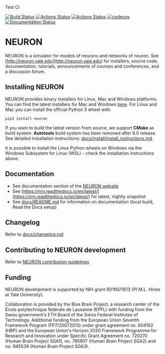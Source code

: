 Test CI

[![Build Status](https://dev.azure.com/neuronsimulator/nrn/_apis/build/status/neuronsimulator.nrn?branchName=master)](https://dev.azure.com/neuronsimulator/nrn/_build/latest?definitionId=1&branchName=master) [![Actions Status](https://github.com/neuronsimulator/nrn/workflows/Windows%20Installer/badge.svg)](https://github.com/neuronsimulator/nrn/actions) [![Actions Status](https://github.com/neuronsimulator/nrn/workflows/NEURON%20CI/badge.svg)](https://github.com/neuronsimulator/nrn/actions) [![codecov](https://codecov.io/gh/neuronsimulator/nrn/branch/master/graph/badge.svg?token=T7PIDw6LrC)](https://codecov.io/gh/neuronsimulator/nrn) [![Documentation Status](https://readthedocs.org/projects/nrn/badge/?version=latest)](http://nrn.readthedocs.io/?badge=latest)

# NEURON
NEURON is a simulator for models of neurons and networks of neuron. See [http://neuron.yale.edu](http://neuron.yale.edu) for installers, source code, documentation, tutorials, announcements of
courses and conferences, and a discussion forum.

## Installing NEURON

NEURON provides binary installers for Linux, Mac and Windows platforms. You can find the latest
installers for Mac and Windows [here](https://neuron.yale.edu/ftp/neuron/versions/alpha/). For
Linux and Mac you can install the official Python 3 wheel with:

```
pip3 install neuron
```

If you want to build the latest version from source, we support **CMake** as build system. **Autotools** build system has been removed after 8.0 release.
See detailed installation instructions: [docs/install/install_instructions.md](docs/install/install_instructions.md).

It is possible to install the Linux Python wheels on Windows via the Windows Subsystem for Linux (WSL) - check the installation instructions above.

## Documentation

* See documentation section of the [NEURON website](https://neuron.yale.edu/neuron/docs)
* See [https://nrn.readthedocs.io/en/latest/](https://nrn.readthedocs.io/en/latest/) for latest, nightly snapshot
* See [docs/README.md](docs/README.md) for information on documentation (local build, Read the Docs setup)

## Changelog

Refer to [docs/changelog.md](docs/changelog.md)

## Contributing to NEURON development

Refer to [NEURON contribution guidelines](CONTRIBUTING.md)

## Funding

NEURON development is supported by NIH grant R01NS11613 (PI M.L. Hines at Yale University).

Collaboration is provided by the Blue Brain Project, a research center of the École polytechnique fédérale de Lausanne (EPFL) with funding from the Swiss government's ETH Board of the Swiss Federal Institutes of Technology. Additional funding from the European Union Seventh Framework Program (FP7/20072013) under grant agreement no. 604102 (HBP) and the European Union's Horizon 2020 Framework Programme for Research and Innovation under Specific Grant Agreement no. 720270 (Human Brain Project SGA1), no. 785907 (Human Brain Project SGA2) and no. 945539 (Human Brain Project SGA3).

